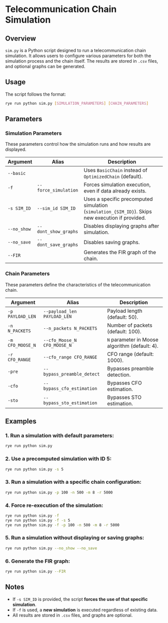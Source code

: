# Telecommunication Chain Simulation

## Overview
`sim.py` is a Python script designed to run a telecommunication chain simulation. It allows users to configure various parameters for both the simulation process and the chain itself. The results are stored in `.csv` files, and optional graphs can be generated.

## Usage
The script follows the format:
```bash
rye run python sim.py [SIMULATION_PARAMETERS] [CHAIN_PARAMETERS]
```

## Parameters

### Simulation Parameters
These parameters control how the simulation runs and how results are displayed.

| Argument | Alias | Description |
|----------|-------|-------------|
| `--basic` | | Uses `BasicChain` instead of `OptimizedChain` (default). |
| `-f` | `--force_simulation` | Forces simulation execution, even if data already exists. |
| `-s SIM_ID` | `--sim_id SIM_ID` | Uses a specific precomputed simulation (`simulation_{SIM_ID}`). Skips new execution if provided. |
| `--no_show` | `--dont_show_graphs` | Disables displaying graphs after simulation. |
| `--no_save` | `--dont_save_graphs` | Disables saving graphs. |
| `--FIR` | | Generates the FIR graph of the chain. |

### Chain Parameters
These parameters define the characteristics of the telecommunication chain.

| Argument | Alias | Description |
|----------|-------|-------------|
| `-p PAYLOAD_LEN` | `--payload_len PAYLOAD_LEN` | Payload length (default: 50). |
| `-n N_PACKETS` | `--n_packets N_PACKETS` | Number of packets (default: 100). |
| `-m CFO_MOOSE_N` | `--cfo_Moose_N CFO_MOOSE_N` | `N` parameter in Moose algorithm (default: 4). |
| `-r CFO_RANGE` | `--cfo_range CFO_RANGE` | CFO range (default: 1000). |
| `-pre` | `--bypass_preamble_detect` | Bypasses preamble detection. |
| `-cfo` | `--bypass_cfo_estimation` | Bypasses CFO estimation. |
| `-sto` | `--bypass_sto_estimation` | Bypasses STO estimation. |

## Examples

### 1. Run a simulation with default parameters:
```bash
rye run python sim.py
```

### 2. Use a precomputed simulation with ID 5:
```bash
rye run python sim.py -s 5
```

### 3. Run a simulation with a specific chain configuration:
```bash
rye run python sim.py -p 100 -n 500 -m 8 -r 5000
```

### 4. Force re-execution of the simulation:
```bash
rye run python sim.py -f
rye run python sim.py -f -s 5
rye run python sim.py -f -p 100 -n 500 -m 8 -r 5000
```

### 5. Run a simulation without displaying or saving graphs:
```bash
rye run python sim.py --no_show --no_save
```

### 6. Generate the FIR graph:
```bash
rye run python sim.py --FIR
```

## Notes
- If `-s SIM_ID` is provided, the script **forces the use of that specific simulation**.
- If `-f` is used, a **new simulation** is executed regardless of existing data.
- All results are stored in `.csv` files, and graphs are optional.
